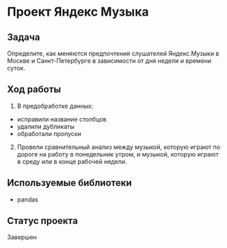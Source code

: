 # Проект Яндекс Музыка

## Задача
Определите, как меняются предпочтения слушателей Яндекс.Музыки в Москве и Санкт-Петербурге в зависимости от дня недели и времени суток.

## Ход работы
1. В предобработке данных:
  * исправили название столбцов
  * удалили дубликаты
  * обработали пропуски
2. Провели сравнительный анализ между музыкой, которую играют по дороге на работу в понедельник утром, и музыкой, которую играют в среду или в конце рабочей недели.


## Используемые библиотеки
* pandas

## Статус проекта
Завершен
